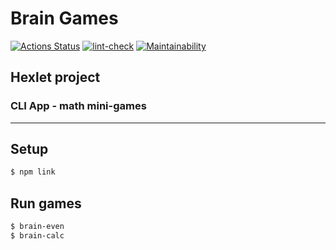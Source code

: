 # Brain Games

[![Actions Status](https://github.com/ArtMan-8/frontend-project-lvl1/workflows/hexlet-check/badge.svg)](https://github.com/ArtMan-8/frontend-project-lvl1/actions) [![lint-check](https://github.com/ArtMan-8/frontend-project-lvl1/actions/workflows/lint-check.yml/badge.svg)](https://github.com/ArtMan-8/frontend-project-lvl1/actions/workflows/lint-check.yml) [![Maintainability](https://api.codeclimate.com/v1/badges/a99a88d28ad37a79dbf6/maintainability)](https://codeclimate.com/github/codeclimate/codeclimate/maintainability)

## Hexlet project 
### CLI App - math mini-games

---

## Setup

```bash
$ npm link
```

## Run games

```bash
$ brain-even
$ brain-calc
```